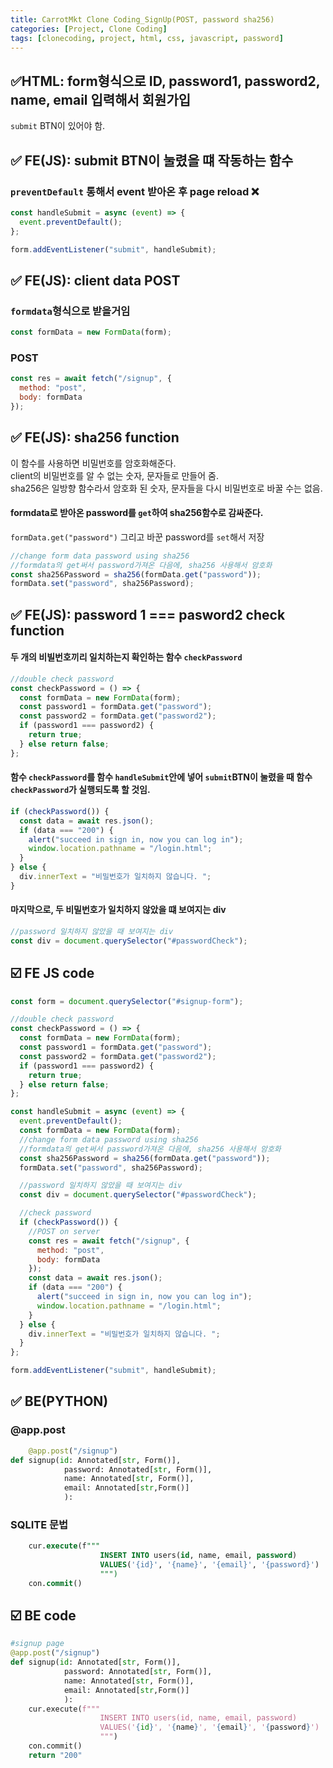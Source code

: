 ```yaml
---
title: CarrotMkt Clone Coding_SignUp(POST, password sha256)
categories: [Project, Clone Coding]
tags: [clonecoding, project, html, css, javascript, password]
---
```


## ✅**HTML**: form형식으로 ID, password1, password2, name, email 입력해서 회원가입

`submit` BTN이 있어야 함.

## ✅ **FE(JS)**: submit BTN이 눌렸을 떄 작동하는 함수

### `preventDefault` 통해서 event 받아온 후 page reload ❌

```javascript
const handleSubmit = async (event) => {
  event.preventDefault();
};

form.addEventListener("submit", handleSubmit);
```

## ✅ **FE(JS)**: client data POST

### `formdata`형식으로 받을거임

```javascript
const formData = new FormData(form);
```

### POST

```javascript
const res = await fetch("/signup", {
  method: "post",
  body: formData
});
```

## ✅ **FE(JS)**: sha256 function

이 함수를 사용하면 비밀번호를 암호화해준다.  
client의 비밀번호를 알 수 없는 숫자, 문자들로 만들어 줌.  
sha256은 일방향 함수라서 암호화 된 숫자, 문자들을 다시 비밀번호로 바꿀 수는 없음.

#### formdata로 받아온 password를 `get`하여 sha256함수로 감싸준다.

`formData.get("password")`
그리고 바꾼 password를 `set`해서 저장

```javascript
//change form data password using sha256
//formdata의 get써서 password가져온 다음에, sha256 사용해서 암호화
const sha256Password = sha256(formData.get("password"));
formData.set("password", sha256Password);
```

## ✅ **FE(JS)**: password 1 === pasword2 check function

#### 두 개의 비빌번호끼리 일치하는지 확인하는 함수 `checkPassword`

```javascript
//double check password
const checkPassword = () => {
  const formData = new FormData(form);
  const password1 = formData.get("password");
  const password2 = formData.get("password2");
  if (password1 === password2) {
    return true;
  } else return false;
};
```

#### 함수 `checkPassword`를 함수 `handleSubmit`안에 넣어 `submit`BTN이 눌렸을 때 함수 `checkPassword`가 실행되도록 할 것임.

```javascript
if (checkPassword()) {
  const data = await res.json();
  if (data === "200") {
    alert("succeed in sign in, now you can log in");
    window.location.pathname = "/login.html";
  }
} else {
  div.innerText = "비밀번호가 일치하지 않습니다. ";
}
```

#### 마지막으로, 두 비밀번호가 일치하지 않았을 떄 보여지는 div

```javascript
//password 일치하지 않았을 때 보여지는 div
const div = document.querySelector("#passwordCheck");
```

## ☑️ FE JS code

```javascript
const form = document.querySelector("#signup-form");

//double check password
const checkPassword = () => {
  const formData = new FormData(form);
  const password1 = formData.get("password");
  const password2 = formData.get("password2");
  if (password1 === password2) {
    return true;
  } else return false;
};

const handleSubmit = async (event) => {
  event.preventDefault();
  const formData = new FormData(form);
  //change form data password using sha256
  //formdata의 get써서 password가져온 다음에, sha256 사용해서 암호화
  const sha256Password = sha256(formData.get("password"));
  formData.set("password", sha256Password);

  //password 일치하지 않았을 때 보여지는 div
  const div = document.querySelector("#passwordCheck");

  //check password
  if (checkPassword()) {
    //POST on server
    const res = await fetch("/signup", {
      method: "post",
      body: formData
    });
    const data = await res.json();
    if (data === "200") {
      alert("succeed in sign in, now you can log in");
      window.location.pathname = "/login.html";
    }
  } else {
    div.innerText = "비밀번호가 일치하지 않습니다. ";
  }
};

form.addEventListener("submit", handleSubmit);
```

## ✅ **BE(PYTHON)**

### @app.post

```python
    @app.post("/signup")
def signup(id: Annotated[str, Form()],
            password: Annotated[str, Form()],
            name: Annotated[str, Form()],
            email: Annotated[str,Form()]
            ):
```

### SQLITE 문법

```sql
    cur.execute(f"""
                    INSERT INTO users(id, name, email, password)
                    VALUES('{id}', '{name}', '{email}', '{password}')
                    """)
    con.commit()
```

## ☑️ BE code

```python
#signup page
@app.post("/signup")
def signup(id: Annotated[str, Form()],
            password: Annotated[str, Form()],
            name: Annotated[str, Form()],
            email: Annotated[str,Form()]
            ):
    cur.execute(f"""
                    INSERT INTO users(id, name, email, password)
                    VALUES('{id}', '{name}', '{email}', '{password}')
                    """)
    con.commit()
    return "200"
```
